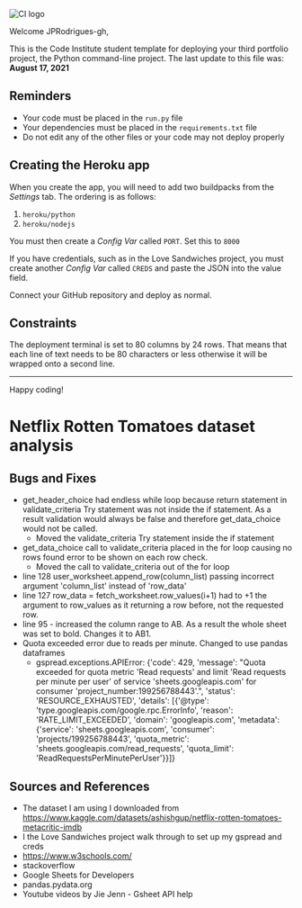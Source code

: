 ![CI logo](https://codeinstitute.s3.amazonaws.com/fullstack/ci_logo_small.png)

Welcome JPRodrigues-gh,

This is the Code Institute student template for deploying your third portfolio project, the Python command-line project. The last update to this file was: **August 17, 2021**

## Reminders

* Your code must be placed in the `run.py` file
* Your dependencies must be placed in the `requirements.txt` file
* Do not edit any of the other files or your code may not deploy properly

## Creating the Heroku app

When you create the app, you will need to add two buildpacks from the _Settings_ tab. The ordering is as follows:

1. `heroku/python`
2. `heroku/nodejs`

You must then create a _Config Var_ called `PORT`. Set this to `8000`

If you have credentials, such as in the Love Sandwiches project, you must create another _Config Var_ called `CREDS` and paste the JSON into the value field.

Connect your GitHub repository and deploy as normal.

## Constraints

The deployment terminal is set to 80 columns by 24 rows. That means that each line of text needs to be 80 characters or less otherwise it will be wrapped onto a second line.

-----
Happy coding!

# Netflix Rotten Tomatoes dataset analysis

## Bugs and Fixes

* get_header_choice had endless while loop because return statement in validate_criteria Try statement was not inside the if statement. As a result validation would always be false and therefore get_data_choice would not be called.
  * Moved the validate_criteria Try statement inside the if statement
* get_data_choice call to validate_criteria placed in the for loop causing no rows found error to be shown on each row check. 
  * Moved the call to validate_criteria out of the for loop
* line 128 user_worksheet.append_row(column_list) passing incorrect argument 'column_list' instead of 'row_data'
* line 127 row_data = fetch_worksheet.row_values(i+1) had to +1 the argument to row_values as it returning a row before, not the requested row.
* line 95 - increased the column range to AB. As a result the whole sheet was set to bold. Changes it to AB1.
* Quota exceeded error due to reads per minute. Changed to use pandas dataframes
  * gspread.exceptions.APIError: {'code': 429, 'message': "Quota exceeded for quota metric 'Read requests' and limit 'Read 
    requests per minute per user' of service 'sheets.googleapis.com' for consumer 'project_number:199256788443'.", 'status': 'RESOURCE_EXHAUSTED', 'details': [{'@type': 'type.googleapis.com/google.rpc.ErrorInfo', 'reason': 'RATE_LIMIT_EXCEEDED', 'domain': 'googleapis.com', 'metadata': {'service': 'sheets.googleapis.com', 'consumer': 'projects/199256788443', 'quota_metric': 'sheets.googleapis.com/read_requests', 'quota_limit': 'ReadRequestsPerMinutePerUser'}}]}

## Sources and References

* The dataset I am using I downloaded from https://www.kaggle.com/datasets/ashishgup/netflix-rotten-tomatoes-metacritic-imdb
* I the Love Sandwiches project walk through to set up my gspread and creds
* https://www.w3schools.com/
* stackoverflow
* Google Sheets for Developers
* pandas.pydata.org
* Youtube videos by Jie Jenn - Gsheet API help

